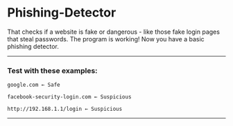 # Phishing-Detector
That checks if a website is fake or dangerous - like those fake login pages that steal passwords.
The program is working! Now you have a basic phishing detector.

---

### Test with these examples:
```
google.com ← Safe

facebook-security-login.com ← Suspicious

http://192.168.1.1/login ← Suspicious

```
---
